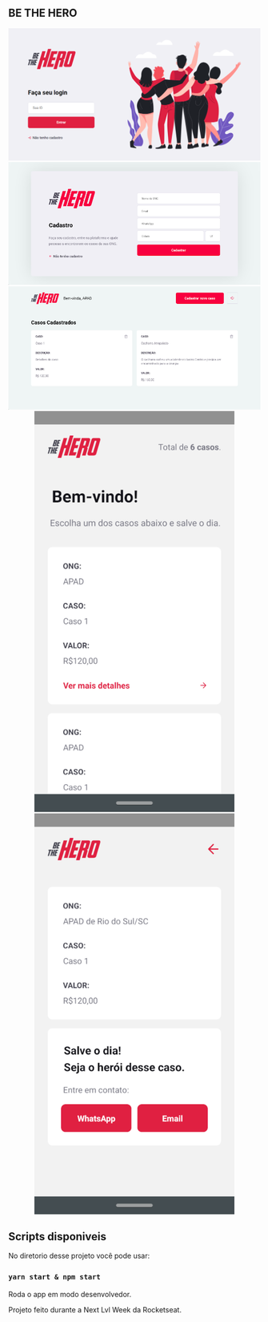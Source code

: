 ## BE THE HERO

<div align="center">
    <img src="./assets/readmeIMG1.png" alt="Imagem1" width="600"/>  
    <img src="./assets/readmeIMG2.png" alt="Imagem2" width="600"/>  
    <img src="./assets/readmeIMG3.png" alt="Imagem3" width="600"/>  
    <img src="./assets/readmeIMG5.png" alt="Imagem5" width="400"/>  
    <img src="./assets/readmeIMG4.png" alt="Imagem4" width="400"/>  
</div>

## Scripts disponiveis

No diretorio desse projeto você pode usar:

### `yarn start & npm start`

Roda o app em modo desenvolvedor.<br />

Projeto feito durante a Next Lvl Week da Rocketseat.
